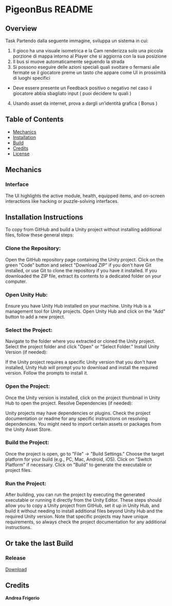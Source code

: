 # PigeonBus README
 

## Overview
Task
Partendo dalla seguente immagine, sviluppa un sistema in cui:
1. Il gioco ha una visuale isometrica e la Cam renderizza solo una piccola porzione di mappa intorno al Player che si aggiorna con la sua posizione
2. Il bus si muove automaticamente seguendo la strada
3. Si possono eseguire delle azioni speciali quali svoltare o fermarsi alle fermate se il giocatore preme un tasto che appare come UI in prossimità di luoghi specifici
- Deve essere presente un Feedback positivo o negativo nel caso il giocatore abbia sbagliato input ( puoi decidere tu quali )
4. Usando asset da internet, prova a dargli un’identità grafica ( Bonus )

## Table of Contents
- [Mechanics](#Mechanics)
- [Installation](#Installation-Instructions)
- [Build](#Or-take-the-last-Build)
- [Credits](#Credits)
- [License](#license)

## Mechanics

### Interface

The UI highlights the active module, health, equipped items, and on-screen interactions like hacking or puzzle-solving interfaces.

## Installation Instructions

To copy from GitHub and build a Unity project without installing additional files, follow these general steps:

### Clone the Repository:

Open the GitHub repository page containing the Unity project.
Click on the green "Code" button and select "Download ZIP" if you don't have Git installed, or use Git to clone the repository if you have it installed.
If you downloaded the ZIP file, extract its contents to a dedicated folder on your computer.
### Open Unity Hub:

Ensure you have Unity Hub installed on your machine. Unity Hub is a management tool for Unity projects.
Open Unity Hub and click on the "Add" button to add a new project.
### Select the Project:

Navigate to the folder where you extracted or cloned the Unity project.
Select the project folder and click "Open" or "Select Folder."
Install Unity Version (if needed):

If the Unity project requires a specific Unity version that you don't have installed, Unity Hub will prompt you to download and install the required version. Follow the prompts to install it.
### Open the Project:

Once the Unity version is installed, click on the project thumbnail in Unity Hub to open the project.
Resolve Dependencies (if needed):

Unity projects may have dependencies or plugins. Check the project documentation or readme for any specific instructions on resolving dependencies. You might need to import certain assets or packages from the Unity Asset Store.
### Build the Project:

Once the project is open, go to "File" -> "Build Settings."
Choose the target platform for your build (e.g., PC, Mac, Android, iOS).
Click on "Switch Platform" if necessary.
Click on "Build" to generate the executable or project files.
### Run the Project:

After building, you can run the project by executing the generated executable or running it directly from the Unity Editor.
These steps should allow you to copy a Unity project from GitHub, set it up in Unity Hub, and build it without needing to install additional files beyond Unity Hub and the required Unity version. Note that specific projects may have unique requirements, so always check the project documentation for any additional instructions.

## Or take the last Build

### Release

[Download](https://github.com/STRANOstudios/PigeonBus/releases/tag/V.0.1.3)

## Credits

**Andrea Frigerio**

